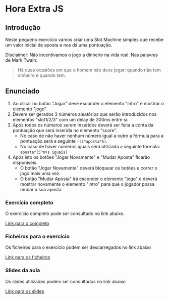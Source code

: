 # Hora Extra JS

## Introdução

Neste pequeno exercício vamos criar uma Slot Machine simples que recebe um valor inicial de aposta e nos dá uma pontuação.

Disclaimer: Não incentivamos o jogo a dinheiro na vida real. Nas palavras de Mark Twain:
> Há duas ocasiões em que o homem não deve jogar: quando não tem dinheiro e quando tem.

## Enunciado

1. Ao clicar no botão "Jogar" deve esconder o elemento "intro" e mostrar o elemento "jogo".
2. Devem ser gerados 3 números aleatórios que serão introduzidos nos elementos "slot1/2/3" com um delay de 300ms entre si.
3. Após todos os números serem inseridos deverá ser feita a conta da pontuação que será inserida no elemento "score".
    - No caso de não haver nenhum número igual a outro a fórmula para a pontuação será a seguinte `-(2*aposta*5)`.
    - No caso de haver números iguais será utilizada a seguinte fórmula: `aposta*(5^nºs iguais)`
4. Após isto os botões "Jogar Novamente" e "Mudar Aposta" ficarão disponíveis.
    - O botão "Jogar Novamente" deverá bloquear os botões e correr o jogo mais uma vez.
    - O botão "Mudar Aposta" irá esconder o elemento "jogo" e deverá mostrar novamente o elemento "intro" para que o jogador possa mudar a sua aposta.
    
### Exercício completo
O exercício completo pode ser consultado no link abaixo.

[Link para o completo](https://josueaosilverio.github.io/horaExtraJs18191/)

### Ficheiros para o exercício
Os ficheiros para o exercício podem ser descarregados no link abaixo

[Link para os ficheiros](https://drive.google.com/open?id=121p-xa__6T4wiGLFGMHAlvxPzJZmNl9K)

### Slides da aula
Os slides utilizados podem ser consultados no link abaixo

[Link para os slides](https://slides.com/josuesilverio/hora-extra-js)

